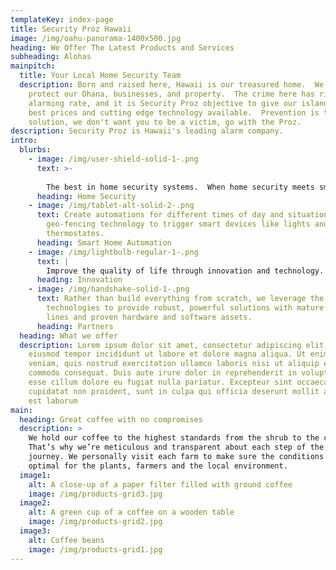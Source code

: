 ```yaml
---
templateKey: index-page
title: Security Proz Hawaii
image: /img/oahu-panorama-1400x500.jpg
heading: We Offer The Latest Products and Services
subheading: Alohas
mainpitch:
  title: Your Local Home Security Team
  description: Born and raised here, Hawaii is our treasured home.  We need to
    protect our Ohana, businesses, and property.  The crime here has risen to an
    alarming rate, and it is Security Proz objective to give our islanders the
    best prices and cutting edge technology available.  Prevention is the best
    solution, we don't want you to be a victim, go with the Proz.
description: Security Proz is Hawaii's leading alarm company.
intro:
  blurbs:
    - image: /img/user-shield-solid-1-.png
      text: >-
        
        The best in home security systems.  When home security meets smart technology, you get powerful peace of mind.
      heading: Home Security
    - image: /img/tablet-alt-solid-2-.png
      text: Create automations for different times of day and situations, and even use
        geo-fencing technology to trigger smart devices like lights and
        thermostates.
      heading: Smart Home Automation
    - image: /img/lightbulb-regular-1-.png
      text: |
        Improve the quality of life through innovation and technology.
      heading: Innovation
    - image: /img/handshake-solid-1-.png
      text: Rather than build everything from scratch, we leverage the top global
        technologies to provide robust, powerful solutions with mature product
        lines and proven hardware and software assets.
      heading: Partners
  heading: What we offer
  description: Lorem ipsum dolor sit amet, consectetur adipiscing elit, sed do
    eiusmod tempor incididunt ut labore et dolore magna aliqua. Ut enim ad minim
    veniam, quis nostrud exercitation ullamco laboris nisi ut aliquip ex ea
    commodo consequat. Duis aute irure dolor in reprehenderit in voluptate velit
    esse cillum dolore eu fugiat nulla pariatur. Excepteur sint occaecat
    cupidatat non proident, sunt in culpa qui officia deserunt mollit anim id
    est laborum
main:
  heading: Great coffee with no compromises
  description: >
    We hold our coffee to the highest standards from the shrub to the cup.
    That’s why we’re meticulous and transparent about each step of the coffee’s
    journey. We personally visit each farm to make sure the conditions are
    optimal for the plants, farmers and the local environment.
  image1:
    alt: A close-up of a paper filter filled with ground coffee
    image: /img/products-grid3.jpg
  image2:
    alt: A green cup of a coffee on a wooden table
    image: /img/products-grid2.jpg
  image3:
    alt: Coffee beans
    image: /img/products-grid1.jpg
---
```

